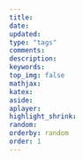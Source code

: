 ```yaml
---
title:
date:
updated:
type: "tags"
comments:
description:
keywords:
top_img: false
mathjax:
katex:
aside:
aplayer:
highlight_shrink:
random: 
orderby: random
order: 1
---
```

